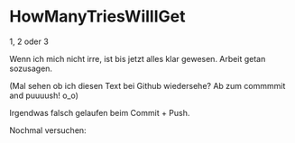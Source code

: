 # HowManyTriesWillIGet
1, 2 oder 3

Wenn ich mich nicht irre, ist bis jetzt alles klar gewesen.
Arbeit getan sozusagen.

(Mal sehen ob ich diesen Text bei Github wiedersehe? Ab zum commmmit and puuuush! o_o)

Irgendwas falsch gelaufen beim Commit + Push.

Nochmal versuchen:
